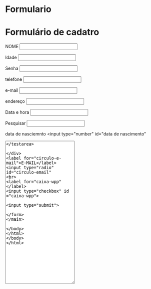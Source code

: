 # Formulario
<!DOCTYPE html>


<html>
<head>
  <link rel="stylesheet" href="style.css">
  

<meta charset="utf-8">
<meta name="viewport" content="width=device-width, initial-scale=1">
<title></title>
</head>
<body>
<h1>Formulário de cadatro</h1>

<main>
<form>

<label>NOME</label>
<input type="text" id="NOME">


<label>Idade</label>
<input type="number" id="Idade">

<label>Senha</label>
<input type="password" id="Idade">

<label>telefone</label>
<input type="tel" id="telefone">

<label>e-mail</label>
<input type="text" id="e-mail">

<label>endereço</label>
<input type="text" id="endereço">

<label>Data e hora</label>
<input type="datetime" id="data e hora">


<label>Pesquisar</label>
<input type="search" id="data e hora">



<label>data de nasciemnto</label>
<input type="number" id="data de nascimento"

<div>
<textarea cols="25px" rows="30px"></testarea>

</div>
<label for="circulo-e-mail">E-MAIL</label>
<input type="radio" id="circulo-email"
<br>
<label for="caixa-wpp"</label>
<input type="checkbox" id ="caixa-wpp">


<input type="submit">

</form>
</main>

</body>
</html>
